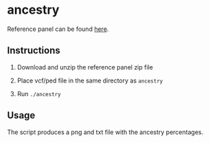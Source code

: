 # ancestry

Reference panel can be found [here](https://www.dropbox.com/s/4w33n61ol8amt3v/reference_panel.zip?dl=0).

## Instructions

1. Download and unzip the reference panel zip file

2. Place vcf/ped file in the same directory as `ancestry`

3. Run `./ancestry`

## Usage

The script produces a png and txt file with the ancestry percentages.


